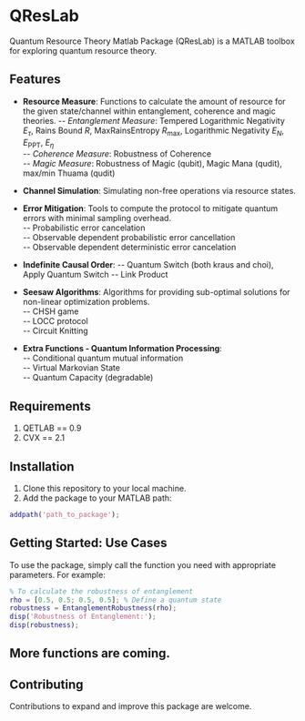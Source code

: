 # QResLab

Quantum Resource Theory Matlab Package (QResLab) is a MATLAB toolbox for exploring quantum resource theory.


## Features
- **Resource Measure**: Functions to calculate the amount of resource for the given state/channel within entanglement, coherence and magic theories.
 -- *Entanglement Measure*: Tempered Logarithmic Negativity $E_{\tau}$, Rains Bound $R$, MaxRainsEntropy $R_{\max}$, Logarithmic Negativity $E_{N}$, $E_{\mathrm{PPT}}$, $E_\eta$\
 -- *Coherence Measure*: Robustness of Coherence\
 -- *Magic Measure*: Robustness of Magic (qubit), Magic Mana (qudit), max/min Thuama (qudit)

- **Channel Simulation**:  Simulating non-free operations via resource states.

- **Error Mitigation**:  Tools to compute the protocol to mitigate quantum errors with minimal sampling overhead. \
 -- Probabilistic error cancelation \
 -- Observable dependent probabilistic error cancellation \
 -- Observable dependent deterministic error cancelation

- **Indefinite Causal Order**: 
 -- Quantum Switch (both kraus and choi), Apply Quantum Switch
 -- Link Product

- **Seesaw Algorithms**: Algorithms for providing sub-optimal solutions for non-linear optimization problems. \
 -- CHSH game \
 -- LOCC protocol \
 -- Circuit Knitting

- **Extra Functions - Quantum Information Processing**: \
 -- Conditional quantum mutual information \
 -- Virtual Markovian State \
 -- Quantum Capacity (degradable)

## Requirements
1. QETLAB == 0.9
2. CVX == 2.1


## Installation
1. Clone this repository to your local machine.
2. Add the package to your MATLAB path:
```matlab
addpath('path_to_package');
```


## Getting Started: Use Cases

To use the package, simply call the function you need with appropriate parameters. For example:

```matlab
% To calculate the robustness of entanglement
rho = [0.5, 0.5; 0.5, 0.5]; % Define a quantum state
robustness = EntanglementRobustness(rho);
disp('Robustness of Entanglement:');
disp(robustness);
```


## More functions are coming.


## Contributing

Contributions to expand and improve this package are welcome.